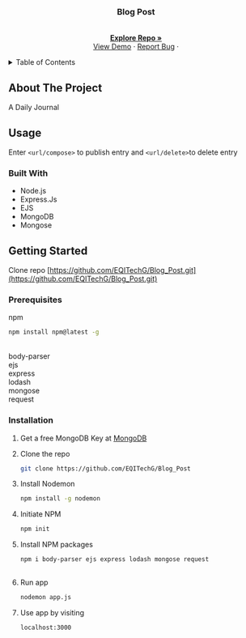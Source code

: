 <!-- PROJECT LOGO -->
<br />
<div align="center">
  <a href="https://github.com/EQITechG/Blog_Post">
  </a>

<h3 align="center">Blog Post</h3>

  <p align="center">
    <br />
    <a href="https://github.com/EQITechG/Blog_Post"><strong>Explore Repo »</strong></a>
    <br />
    <a href="https://blog-twnh.onrender.com/">View Demo</a>
    ·
    <a href="https://github.com/EQITechG/Blog_Post/issues">Report Bug</a>
    ·
  </p>
</div>



<!-- TABLE OF CONTENTS -->
<details>
  <summary>Table of Contents</summary>
  <ol>
    <li>
      <a href="#about-the-project">About The Project</a>
      <ul>
        <li><a href="#usage">Usage</a></li>
        <li><a href="#built-with">Built With</a></li>
      </ul>
    </li>
    <li>
      <a href="#getting-started">Getting Started</a>
      <ul>
        <li><a href="#prerequisites">Prerequisites</a></li>
        <li><a href="#installation">Installation</a></li>
      </ul>
    </li>
  </ol>
</details>



<!-- ABOUT THE PROJECT -->
## About The Project

A Daily Journal

<!-- USAGE EXAMPLES -->
## Usage

Enter  ```<url/compose>``` to publish entry and ```<url/delete>```to delete entry


### Built With

* Node.js
* Express.Js
* EJS
* MongoDB
* Mongose

<!-- GETTING STARTED -->
## Getting Started

Clone repo [https://github.com/EQITechG/Blog_Post.git](https://github.com/EQITechG/Blog_Post.git)
### Prerequisites

npm
  ```sh
  npm install npm@latest -g
  ```

<br />
body-parser
<br />
ejs
<br />
express
<br />
lodash
<br />
mongose
<br />
request
<br />
 
### Installation


1. Get a free MongoDB Key at <a href="https://www.mongodb.com/">MongoDB</a>

2. Clone the repo
    ```sh
   git clone https://github.com/EQITechG/Blog_Post
   ```
3. Install Nodemon
    ```sh
   npm install -g nodemon
   ```
4. Initiate NPM 
    ```sh
   npm init 
   ```

5. Install NPM packages
    ```sh 
    npm i body-parser ejs express lodash mongose request
  
6. Run app
    ```sh
   nodemon app.js 
   ```
7. Use app by visiting 
     ```sh
   localhost:3000 
   ```










